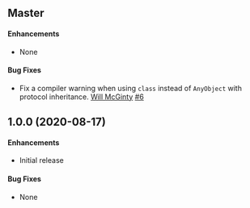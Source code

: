 ## Master

#### Enhancements

* None

#### Bug Fixes

* Fix a compiler warning when using `class` instead of `AnyObject` with protocol inheritance.
[Will McGinty](https://github.com/wmcginty)
[#6](https://github.com/BottleRocketStudios/iOS-Container/pull/6)


## 1.0.0 (2020-08-17)

#### Enhancements

* Initial release

#### Bug Fixes

* None
